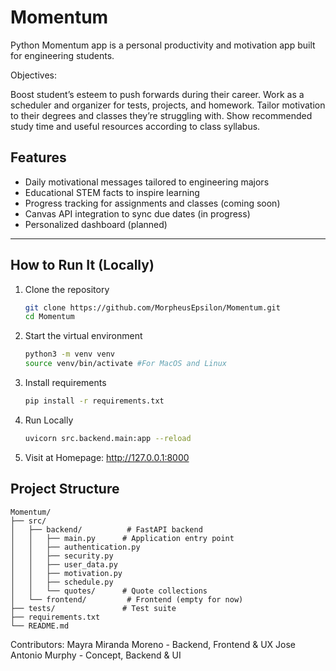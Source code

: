 # Momentum
Python Momentum app is a personal productivity and motivation app built for engineering students.

Objectives:

Boost student’s esteem to push forwards during their career.
Work as a scheduler and organizer for tests, projects, and homework.
Tailor motivation to their degrees and classes they’re struggling with.
Show recommended study time and useful resources according to class syllabus.

## Features

- Daily motivational messages tailored to engineering majors
- Educational STEM facts to inspire learning
- Progress tracking for assignments and classes (coming soon)
- Canvas API integration to sync due dates (in progress)
- Personalized dashboard (planned)

---

## How to Run It (Locally)

1. Clone the repository
   ```bash
   git clone https://github.com/MorpheusEpsilon/Momentum.git
   cd Momentum
2. Start the virtual environment
    ```bash
    python3 -m venv venv
    source venv/bin/activate #For MacOS and Linux
3. Install requirements
    ```bash
    pip install -r requirements.txt
4. Run Locally
    ```bash
    uvicorn src.backend.main:app --reload
5. Visit at Homepage: http://127.0.0.1:8000

## Project Structure

```
Momentum/
├── src/
│   ├── backend/          # FastAPI backend
│   │   ├── main.py      # Application entry point
│   │   ├── authentication.py
│   │   ├── security.py
│   │   ├── user_data.py
│   │   ├── motivation.py
│   │   ├── schedule.py
│   │   └── quotes/      # Quote collections
│   └── frontend/         # Frontend (empty for now)
├── tests/               # Test suite
├── requirements.txt
└── README.md
```
   
Contributors:
Mayra Miranda Moreno - Backend, Frontend & UX
Jose Antonio Murphy - Concept, Backend & UI 
